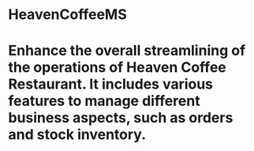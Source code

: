 # HeavenCoffeeMS
# Enhance the overall streamlining of the operations of Heaven Coffee Restaurant. It includes various features to manage different business aspects, such as orders and stock inventory.
